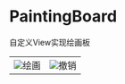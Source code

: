 # PaintingBoard
自定义View实现绘画板

<table>
    <tr>
        <td ><center><img src="https://p9-juejin.byteimg.com/tos-cn-i-k3u1fbpfcp/a251890b731b40358598d2ba0682d029~tplv-k3u1fbpfcp-watermark.image?">绘画</center></td>
        <td ><center><img src="https://p9-juejin.byteimg.com/tos-cn-i-k3u1fbpfcp/795fc73e4f3540e7a8e4febeb28b3caa~tplv-k3u1fbpfcp-watermark.image?">撤销</center></td>
    </tr>
</table>
